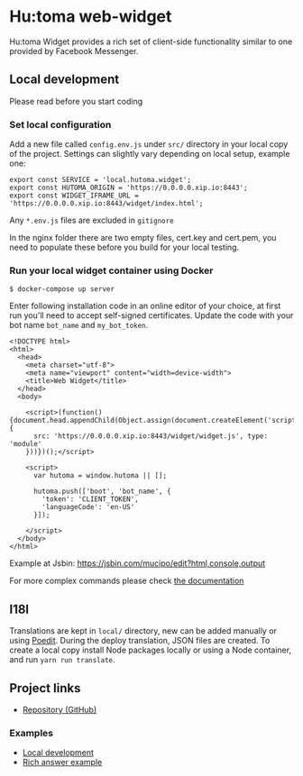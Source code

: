 # Hu:toma web-widget

Hu:toma Widget provides a rich set of client-side functionality similar to one provided by Facebook Messenger.

## Local development

Please read before you start coding

### Set local configuration

Add a new file called `config.env.js` under `src/` directory in your local copy of the project. Settings can slightly vary depending on local setup, example one:

```
export const SERVICE = 'local.hutoma.widget';
export const HUTOMA_ORIGIN = 'https://0.0.0.0.xip.io:8443';
export const WIDGET_IFRAME_URL = 'https://0.0.0.0.xip.io:8443/widget/index.html';
```

Any `*.env.js` files are excluded in `gitignore`

In the nginx folder there are two empty files, cert.key and cert.pem, you need to populate these before you build for your local testing.

### Run your local widget container using Docker

```
$ docker-compose up server
```

Enter following installation code in an online editor of your choice, at first run you'll need to accept self-signed certificates. Update the code with your bot name `bot_name` and `my_bot_token`. 

```
<!DOCTYPE html>
<html>
  <head>
    <meta charset="utf-8">
    <meta name="viewport" content="width=device-width">
    <title>Web Widget</title>
  </head>
  <body>

    <script>(function() {document.head.appendChild(Object.assign(document.createElement('script'),{
      src: 'https://0.0.0.0.xip.io:8443/widget/widget.js', type: 'module'
    }))})();</script>

    <script>
      var hutoma = window.hutoma || [];
        
      hutoma.push(['boot', 'bot_name', {
        'token': 'CLIENT_TOKEN',
        'languageCode': 'en-US'
      }]);

    </script>
  </body>
</html>
```

Example at Jsbin:
https://jsbin.com/mucipo/edit?html,console,output

For more complex commands please check [the documentation](https://help.hutoma.ai/article/3gm9m9f0th-web-widget-integration)

## I18l

Translations are kept in `local/` directory, new can be added manually or using [Poedit](https://poedit.net/). During the deploy translation, JSON files are created. To create a local copy install Node packages locally or using a Node container, and run `yarn run translate`.

## Project links

* [Repository (GitHub)](https://github.com/hutomadotAI/web-widget)

### Examples

* [Local development](https://jsbin.com/mucipo/edit?html,output)
* [Rich answer example](https://jsbin.com/yobuyin/edit?html,output)


